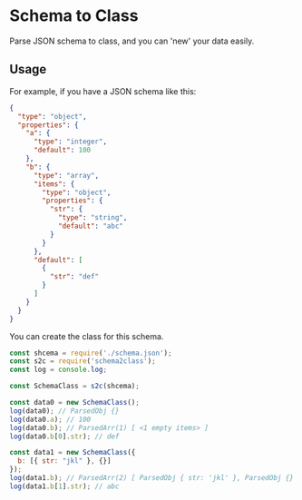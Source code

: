 # Schema to Class

Parse JSON schema to class, and you can 'new' your data easily.

## Usage

For example, if you have a JSON schema like this:

```json
{
  "type": "object",
  "properties": {
    "a": {
      "type": "integer",
      "default": 100
    },
    "b": {
      "type": "array",
      "items": {
        "type": "object",
        "properties": {
          "str": {
            "type": "string",
            "default": "abc"
          }
        }
      },
      "default": [
        {
          "str": "def"
        }
      ]
    }
  }
}
```

You can create the class for this schema.

```javascript
const shcema = require('./schema.json');
const s2c = require('schema2class');
const log = console.log;

const SchemaClass = s2c(shcema);

const data0 = new SchemaClass();
log(data0); // ParsedObj {}
log(data0.a); // 100
log(data0.b); // ParsedArr(1) [ <1 empty items> ]
log(data0.b[0].str); // def

const data1 = new SchemaClass({
  b: [{ str: "jkl" }, {}]
});
log(data1.b); // ParsedArr(2) [ ParsedObj { str: 'jkl' }, ParsedObj {} ]
log(data1.b[1].str); // abc
```
